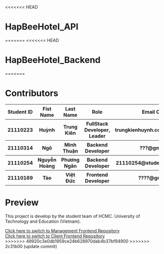 <<<<<<< HEAD
# HapBeeHotel_API
=======
<<<<<<< HEAD
# HapBeeHotel_Backend
=======
<h1>Contributors</h1>
<table>
  <thead>
    <th>Student ID</th>
    <th>Fist Name</th>
    <th>Last Name</th>
    <th>Role</th>
    <th>Email Contact</th>
  </thead>
  <tbody>
    <tr>
      <th>21110223</th>
      <th>Huỳnh</th>
      <th>Trung Kiên</th>
      <th>FullStack Developer, Leader</th>
      <th>trungkienhuynh.contact@gmail.com</th>
    </tr>
    <tr>
      <th>21110314</th>
      <th>Ngô</th>
      <th>Minh Thuận</th>
      <th>Backend Developer</th>
      <th>???@gmail.com</th>
    </tr>
    <tr>
      <th>21110254</th>
      <th>Nguyễn Hoàng</th>
      <th>Phương Ngân</th>
      <th>Backend Developer</th>
      <th>21110254@student.hcmute.edu.vn</th>
    </tr>
    <tr>
      <th>21110169</th>
      <th>Tào</th>
      <th>Việt Đức</th>
      <th>Frontend Developer</th>
      <th>????@gmail.com</th>
    </tr>
  </tbody>
</table>
<h1>Preview</h1>
<p>This project is develop by the student team of HCMC. University of Technology and Education (Vietnam).</p>
<div>
  <a href="">Click here to switch to Management Frontend Repository</a>
</div>
<div>
  <a href="https://github.com/K0l4s/HotelWebsiteFrontend">Click here to switch to Client Frontend Repository</a>
</div>
>>>>>>> 49920c3e0db1959ce24b628970dab4b37bf94900
>>>>>>> 2c31b00 (update commit)
